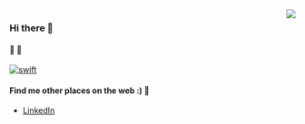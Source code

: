 <img align="right" src="https://github-readme-stats.vercel.app/api?username=92pino&show_icons=true&hide_title=true" />

### Hi there 👋

#### 💬 📱

[![swift](http://img.shields.io/badge/-swift-orange?style=flat-square&logo=)](#)


#### Find me other places on the web :) 🙏

- [LinkedIn](https://www.linkedin.com/in/92pino)
